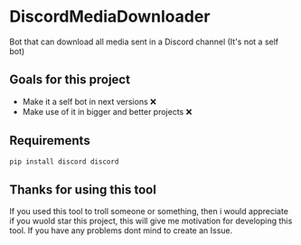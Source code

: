 # DiscordMediaDownloader
Bot that can download all media sent in a Discord channel (It's not a self bot)

## Goals for this project
* Make it a self bot in next versions ❌
* Make use of it in bigger and better projects ❌

## Requirements
```sh
pip install discord discord
```
## Thanks for using this tool
If you used this tool to troll someone or something, then i would appreciate if you wuold star this project,
this will give me motivation for developing this tool.
If you have any problems dont mind to create an Issue.
